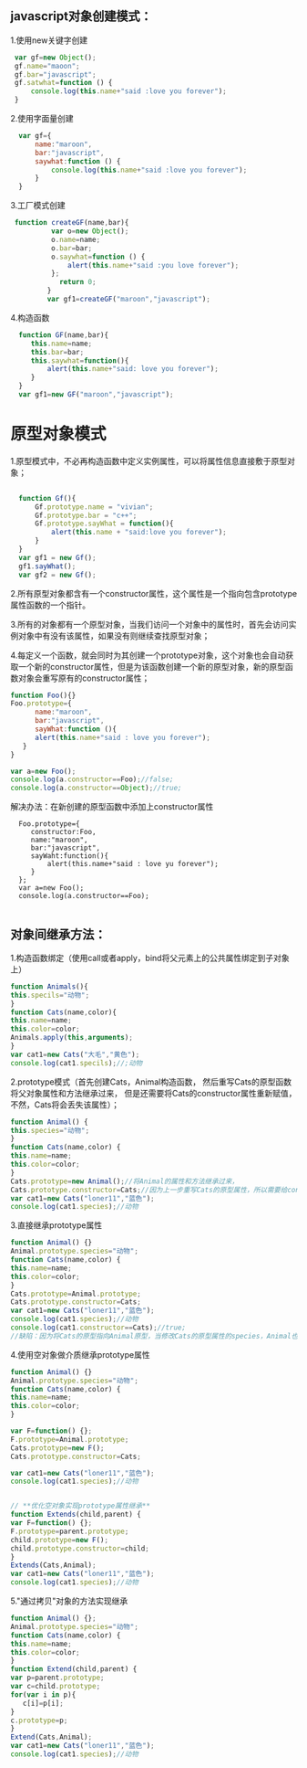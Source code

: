 ## javascript对象创建模式：
 
   1.使用new关键字创建
   
   ``` js
    var gf=new Object();
    gf.name="maoon";
    gf.bar="javascript";
    gf.satwhat=function () {
        console.log(this.name+"said :love you forever");
    }
   ```
   2.使用字面量创建
   
   ``` js
     var gf={
         name:"maroon",
         bar:"javascript",
         saywhat:function () {
             console.log(this.name+"said :love you forever");
         }
     }
   ```
   3.工厂模式创建
   
   ```js
    function createGF(name,bar){
             var o=new Object();
             o.name=name;
             o.bar=bar;
             o.saywhat=function () {
                 alert(this.name+"said :you love forever");
             };
               return 0;
            }
            var gf1=createGF("maroon","javascript");

   ```    
    
    
   4.构造函数
   
   ```js
     function GF(name,bar){
        this.name=name;
        this.bar=bar;
        this.saywhat=function(){
            alert(this.name+"said: love you forever");
        }
     }
     var gf1=new GF("maroon","javascript");
   ```
   
     
# 原型对象模式

   1.原型模式中，不必再构造函数中定义实例属性，可以将属性信息直接敷于原型对象；
   
   ```js
   	 
	 function Gf(){
	     Gf.prototype.name = "vivian";
	     Gf.prototype.bar = "c++";
	     Gf.prototype.sayWhat = function(){
	         alert(this.name + "said:love you forever");
	     }
	 }
	 var gf1 = new Gf();
	 gf1.sayWhat();
	 var gf2 = new Gf();
   ```
   	
   2.所有原型对象都含有一个constructor属性，这个属性是一个指向包含prototype属性函数的一个指针。
   
   3.所有的对象都有一个原型对象，当我们访问一个对象中的属性时，首先会访问实例对象中有没有该属性，如果没有则继续查找原型对象；
   
   4.每定义一个函数，就会同时为其创建一个prototype对象，这个对象也会自动获取一个新的constructor属性，但是为该函数创建一个新的原型对象，新的原型函数对象会重写原有的constructor属性；
   
   ```js
   function Foo(){}
   Foo.prototype={
         name:"maroon",
         bar:"javascript",
         sayWhat:function (){
         alert(this.name+"said : love you forever");
      }
   }
   
   var a=new Foo();
   console.log(a.constructor==Foo);//false;  
   console.log(a.constructor==Object);//true;
   ```
     
   解决办法：在新创建的原型函数中添加上constructor属性
   
   ``` jsfunction Foo(){}
     Foo.prototype={
        constructor:Foo,
        name:"maroon",
        bar:"javascript",
        sayWaht:function(){
            alert(this.name+"said : love yu forever");
        }
     }; 
     var a=new Foo();
     console.log(a.constructor==Foo);
     
   ```
## 对象间继承方法：

   1.构造函数绑定（使用call或者apply，bind将父元素上的公共属性绑定到子对象上）
   
   ```js
function Animals(){
   this.specils="动物";
}
function Cats(name,color){
   this.name=name;
   this.color=color;
   Animals.apply(this,arguments);
}
var cat1=new Cats("大毛","黄色");
console.log(cat1.specils);//;动物
   ```
       
   2.prototype模式（首先创建Cats，Animal构造函数，
   然后重写Cats的原型函数将父对象属性和方法继承过来，
   但是还需要将Cats的constructor属性重新赋值，不然，Cats将会丢失该属性）；
   
  ```js
function Animal() {
  this.species="动物";
}
function Cats(name,color) {
  this.name=name;
  this.color=color;
}
Cats.prototype=new Animal();//将Animal的属性和方法继承过来，
Cats.prototype.constructor=Cats;//因为上一步重写Cats的原型属性，所以需要给constructor属性赋值，不然会丢失constructor属性
var cat1=new Cats("loner11","蓝色");
console.log(cat1.species);//动物
  ```
   3.直接继承prototype属性
   
   ```js
function Animal() {}
Animal.prototype.species="动物";
function Cats(name,color) {
  this.name=name;
  this.color=color;
}
Cats.prototype=Animal.prototype;
Cats.prototype.constructor=Cats;
var cat1=new Cats("loner11","蓝色");
console.log(cat1.species);//动物
console.log(cat1.constructor==Cats);//true;
//缺陷：因为将Cats的原型指向Animal原型，当修改Cats的原型属性的species，Animal也将被修改
   ```

   4.使用空对象做介质继承prototype属性
   
   ```js
function Animal() {}
Animal.prototype.species="动物";
function Cats(name,color) {
  this.name=name;
  this.color=color;
}

var F=function() {};
F.prototype=Animal.prototype;
Cats.prototype=new F();
Cats.prototype.constructor=Cats;

var cat1=new Cats("loner11","蓝色");
console.log(cat1.species);//动物


// **优化空对象实现prototype属性继承**
function Extends(child,parent) {
  var F=function() {};
  F.prototype=parent.prototype;
  child.prototype=new F();
  child.prototype.constructor=child;
}
Extends(Cats,Animal);
var cat1=new Cats("loner11","蓝色");
console.log(cat1.species);//动物
   ```
   5."通过拷贝"对象的方法实现继承
   
   ```js
function Animal() {};
Animal.prototype.species="动物";
function Cats(name,color) {
  this.name=name;
  this.color=color;
}
function Extend(child,parent) {
  var p=parent.prototype;
  var c=child.prototype;
  for(var i in p){
      c[i]=p[i];
  }
  c.prototype=p;
}
Extend(Cats,Animal);
var cat1=new Cats("loner11","蓝色");
console.log(cat1.species);//动物
   ```

